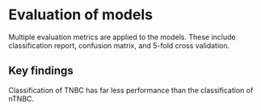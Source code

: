 # Evaluation of models

Multiple evaluation metrics are applied to the models.
These include classification report, confusion matrix, and 5-fold cross validation.

## Key findings
Classification of TNBC has far less performance than the classification of nTNBC.

